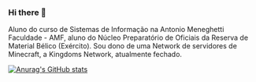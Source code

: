 ### Hi there 👋

Aluno do curso de Sistemas de Informação na Antonio Meneghetti Faculdade - AMF, aluno do Núcleo Preparatório de Oficiais da Reserva de Material Bélico (Exército). Sou dono de uma Network de servidores de Minecraft, a Kingdoms Network, atualmente fechado.

[![Anurag's GitHub stats](https://github-readme-stats.vercel.app/api?username=owYuriGG)](https://github.com/anuraghazra/github-readme-stats)

<!--
**owYuriGG/owYuriGG** is a ✨ _special_ ✨ repository because its `README.md` (this file) appears on your GitHub profile.

Here are some ideas to get you started:

- 🔭 I’m currently working on ...
- 🌱 I’m currently learning ...
- 👯 I’m looking to collaborate on ...
- 🤔 I’m looking for help with ...
- 💬 Ask me about ...
- 📫 How to reach me: ...
- 😄 Pronouns: ...
- ⚡ Fun fact: ...
-->
